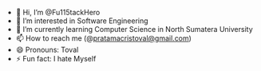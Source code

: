 - 👋 Hi, I’m @Fu115tackHero
- 👀 I’m interested in Software Engineering
- 🌱 I’m currently learning Computer Science in North Sumatera University
- 📫 How to reach me (@pratamacristoval@gmail.com)
- 😄 Pronouns: Toval
- ⚡ Fun fact: I hate Myself

<!---
Fu115tackHero/Fu115tackHero is a ✨ special ✨ repository because its `README.md` (this file) appears on your GitHub profile.
You can click the Preview link to take a look at your changes.
--->
